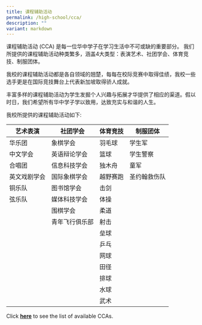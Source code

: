 ```yaml
---
title: 课程辅助活动
permalink: /high-school/cca/
description: ""
variant: markdown
---
```

课程辅助活动 (CCA) 是每一位华中学子在学习生活中不可或缺的重要部分。 我们所提供的课程辅助活动种类繁多，涵盖4大类型：表演艺术、社团学会、体育竞技、制服团体。

我校的课程辅助活动都是各自领域的翘楚，每每在校际竞赛中取得佳绩，我校一些选手更是在国际竞技舞台上代表新加坡取得骄人成就。

丰富多样的课程辅助活动为学生发掘个人兴趣与拓展才华提供了相应的渠道。假以时日，我们希望所有华中学子学以致用，达致充实与和谐的人生。 

我校所提供的课程辅助活动如下:

|艺术表演 |社团学会 |体育竞技|制服团体|
|---|---|---|---|
|华乐团|象棋学会|羽毛球|学生军|
|中文学会|英语辩论学会|篮球|学生警察|
|合唱团|信息科技学会|独木舟|童军|
|英文戏剧学会|国际象棋学会|越野赛跑|圣约翰救伤队|
|铜乐队|图书馆学会|击剑||
|弦乐队|媒体科技学会|体操||
||围棋学会|柔道||
||青年飞行俱乐部|射击||
|||垒球||
|||乒乓||
|||网球||
|||田径||
|||排球||
|||水球||
|||武术||


Click&nbsp;**[here](https://admissions.hci.edu.sg/cca)**&nbsp;to see the list of available CCAs.